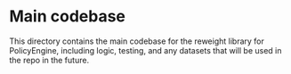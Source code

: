 # Main codebase

This directory contains the main codebase for the reweight library for PolicyEngine, including logic, testing, and any datasets that will be used in the repo in the future.
